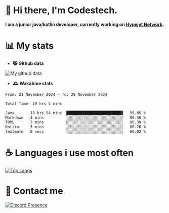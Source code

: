 # 👋 Hi there, I'm Codestech.
**I am a junior java/kotlin developer, currently working on [Hypejet Network](https://github.com/Hypejet).**

# 📊 My stats
- **😸 Github data**

![My github data](https://github-readme-stats.vercel.app/api?username=Codestech1&count_private=true&include_all_commits=true&theme=codeSTACKr)

- **🕰️ Wakatime stats**
<!--START_SECTION:waka-->

```txt
From: 21 November 2024 - To: 28 November 2024

Total Time: 19 hrs 5 mins

Java       18 hrs 54 mins  ████████████████████████▓   99.05 %
Markdown   4 mins          ░░░░░░░░░░░░░░░░░░░░░░░░░   00.36 %
TOML       3 mins          ░░░░░░░░░░░░░░░░░░░░░░░░░   00.30 %
Kotlin     3 mins          ░░░░░░░░░░░░░░░░░░░░░░░░░   00.26 %
textmate   0 secs          ░░░░░░░░░░░░░░░░░░░░░░░░░   00.02 %
```

<!--END_SECTION:waka-->

# ☕ Languages i use most often
[![Top Langs](https://github-readme-stats.vercel.app/api/top-langs/?username=Codestech1&layout=compact&langs_count=8&exclude_repo=window5000.github.io&theme=codeSTACKr)](https://github.com/anuraghazra/github-readme-stats)

# 💬 Contact me
[![Discord Presence](https://lanyard.cnrad.dev/api/650718742157852740)](https://discord.com/users/650718742157852740)
</br>
